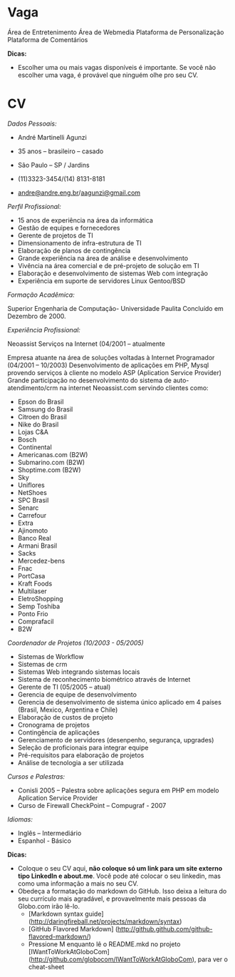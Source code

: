 Vaga
====

Área de Entretenimento
Área de Webmedia
Plataforma de Personalização
Plataforma de Comentários

__Dicas:__
* Escolher uma ou mais vagas disponíveis é importante. Se você não escolher uma vaga, é provável que ninguém olhe pro seu CV.

CV
==

*Dados Pessoais:*

* André Martinelli Agunzi

* 35 anos – brasileiro – casado

* São Paulo – SP / Jardins
* (11)3323-3454/(14) 8131-8181

* andre@andre.eng.br/aagunzi@gmail.com


*Perfil Profissional:*

* 15 anos de experiência na área da informática
* Gestão de equipes e fornecedores
* Gerente de projetos de TI
* Dimensionamento de infra-estrutura de TI
* Elaboração de planos de contingência
* Grande experiência na área de análise e desenvolvimento
* Vivência na área comercial e de pré-projeto de solução em TI
* Elaboração e desenvolvimento de sistemas Web com integração
* Experiência em suporte de servidores Linux Gentoo/BSD


*Formação Acadêmica:*

Superior Engenharia de Computação- Universidade Paulita
Concluído em Dezembro de 2000.


*Experiência Profissional:*

Neoassist Serviços na Internet (04/2001 – atualmente

Empresa atuante na área de soluções voltadas à Internet
Programador (04/2001 – 10/2003)
Desenvolvimento de aplicações em PHP, Mysql provendo serviços à cliente no modelo ASP (Aplication Service Provider)
Grande participação no desenvolvimento do sistema de auto-atendimento/crm na internet Neoassist.com servindo clientes como:

* Epson do Brasil
* Samsung do Brasil
* Citroen do Brasil
* Nike do Brasil
* Lojas C&A
* Bosch
* Continental
* Americanas.com (B2W)
* Submarino.com (B2W)
* Shoptime.com (B2W)
* Sky
* Uniflores
* NetShoes
* SPC Brasil
* Senarc
* Carrefour
* Extra
* Ajinomoto
* Banco Real
* Armani Brasil
* Sacks
* Mercedez-bens
* Fnac
* PortCasa
* Kraft Foods
* Multilaser
* EletroShopping
* Semp Toshiba
* Ponto Frio
* Comprafacil
* B2W


*Coordenador de Projetos (10/2003 - 05/2005)*

* Sistemas de Workflow
* Sistemas de crm
* Sistemas Web integrando sistemas locais
* Sistema de reconhecimento biométrico através de Internet
* Gerente de TI (05/2005 – atual)
* Gerencia de equipe de desenvolvimento
* Gerencia de desenvolvimento de sistema único aplicado em 4 países (Brasil, Mexico, Argentina e Chile) 
* Elaboração de custos de projeto
* Cronograma de projetos
* Contingência de aplicações
* Gerenciamento de servidores (desenpenho, segurança, upgrades)
* Seleção de proficionais para integrar equipe
* Pré-requisitos para elaboração de projetos
* Análise de tecnologia a ser utilizada

*Cursos e Palestras:*

* Conisli 2005 – Palestra sobre aplicações segura em PHP em modelo Aplication Service Provider
* Curso de Firewall CheckPoint – Compugraf - 2007

*Idiomas:*

* Inglês – Intermediário
* Espanhol - Básico



__Dicas:__
* Coloque o seu CV aqui, __não coloque só um link para um site externo tipo LinkedIn e about.me__. Você pode até colocar o seu linkedin, mas como uma informação a mais no seu CV.
* Obedeça a formatação do markdown do GitHub. Isso deixa a leitura do seu currículo mais agradável, e provavelmente mais pessoas da Globo.com irão lê-lo.
	* [Markdown syntax guide] (http://daringfireball.net/projects/markdown/syntax)
	* [GitHub Flavored Markdown] (http://github.github.com/github-flavored-markdown/)
	* Pressione M enquanto lê o README.mkd no projeto [IWantToWorkAtGloboCom] (http://github.com/globocom/IWantToWorkAtGloboCom), para ver o cheat-sheet
